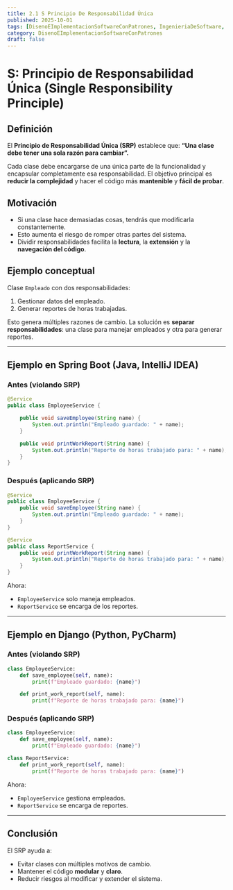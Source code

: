 ```yaml
---
title: 2.1 S Principio De Responsabilidad Única
published: 2025-10-01
tags: [DisenoEImplementacionSoftwareConPatrones, IngenieriaDeSoftware, Java, Python, Django, SpringBoot, ITO]
category: DisenoEImplementacionSoftwareConPatrones
draft: false
---
```


# S: Principio de Responsabilidad Única (Single Responsibility Principle)

## Definición

El **Principio de Responsabilidad Única (SRP)** establece que:
**“Una clase debe tener una sola razón para cambiar”.**

Cada clase debe encargarse de una única parte de la funcionalidad y encapsular completamente esa responsabilidad.
El objetivo principal es **reducir la complejidad** y hacer el código más **mantenible** y **fácil de probar**.

## Motivación

* Si una clase hace demasiadas cosas, tendrás que modificarla constantemente.
* Esto aumenta el riesgo de romper otras partes del sistema.
* Dividir responsabilidades facilita la **lectura**, la **extensión** y la **navegación del código**.

## Ejemplo conceptual

Clase `Empleado` con dos responsabilidades:

1. Gestionar datos del empleado.
2. Generar reportes de horas trabajadas.

Esto genera múltiples razones de cambio.
La solución es **separar responsabilidades**: una clase para manejar empleados y otra para generar reportes.

---

## Ejemplo en Spring Boot (Java, IntelliJ IDEA)

### Antes (violando SRP)

```java
@Service
public class EmployeeService {

    public void saveEmployee(String name) {
        System.out.println("Empleado guardado: " + name);
    }

    public void printWorkReport(String name) {
        System.out.println("Reporte de horas trabajado para: " + name);
    }
}
```

### Después (aplicando SRP)

```java
@Service
public class EmployeeService {
    public void saveEmployee(String name) {
        System.out.println("Empleado guardado: " + name);
    }
}

@Service
public class ReportService {
    public void printWorkReport(String name) {
        System.out.println("Reporte de horas trabajado para: " + name);
    }
}
```

Ahora:

* `EmployeeService` solo maneja empleados.
* `ReportService` se encarga de los reportes.

---

## Ejemplo en Django (Python, PyCharm)

### Antes (violando SRP)

```python
class EmployeeService:
    def save_employee(self, name):
        print(f"Empleado guardado: {name}")

    def print_work_report(self, name):
        print(f"Reporte de horas trabajado para: {name}")
```

### Después (aplicando SRP)

```python
class EmployeeService:
    def save_employee(self, name):
        print(f"Empleado guardado: {name}")

class ReportService:
    def print_work_report(self, name):
        print(f"Reporte de horas trabajado para: {name}")
```

Ahora:

* `EmployeeService` gestiona empleados.
* `ReportService` se encarga de reportes.

---

## Conclusión

El SRP ayuda a:

* Evitar clases con múltiples motivos de cambio.
* Mantener el código **modular** y **claro**.
* Reducir riesgos al modificar y extender el sistema.
